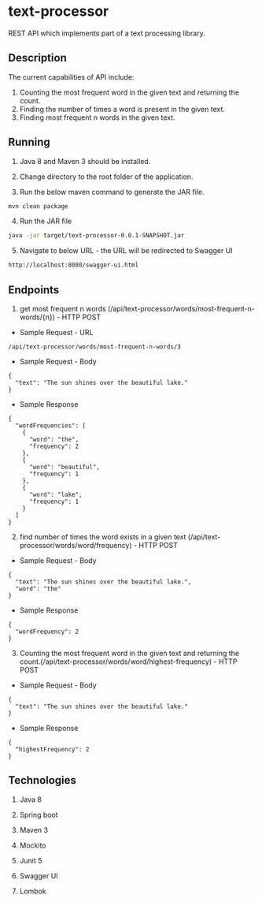 # text-processor

REST API which implements part of a text processing library.
## Description

The current capabilities of API include:

1. Counting the most frequent word in the given text and returning the count.
2. Finding the number of times a word is present in the given text.
3. Finding most frequent n words in the given text.

## Running

1. Java 8 and Maven 3 should be installed.

2. Change directory to the root folder of the application.

3. Run the below maven command to generate the JAR file.

```bash
mvn clean package
```

4. Run the JAR file

```bash
java -jar target/text-processor-0.0.1-SNAPSHOT.jar
```

5. Navigate to below URL - the URL will be redirected to Swagger UI

```bash
http://localhost:8080/swagger-ui.html
```

## Endpoints

1. get most frequent n words (/api/text-processor/words/most-frequent-n-words/{n}) - HTTP POST

- Sample Request - URL

```
/api/text-processor/words/most-frequent-n-words/3
```
- Sample Request - Body

```
{
  "text": "The sun shines over the beautiful lake."
}
```
- Sample Response

```
{
  "wordFrequencies": [
    {
      "word": "the",
      "frequency": 2
    },
    {
      "word": "beautiful",
      "frequency": 1
    },
    {
      "word": "lake",
      "frequency": 1
    }
  ]
}
```

2. find number of times the word exists in a given text (/api/text-processor/words/word/frequency) - HTTP POST

- Sample Request - Body

```
{
  "text": "The sun shines over the beautiful lake.",
  "word": "the"
}
```

- Sample Response

```
{
  "wordFrequency": 2
}
```

3. Counting the most frequent word in the given text and returning the count.(/api/text-processor/words/word/highest-frequency) - HTTP POST

- Sample Request - Body

```
{
  "text": "The sun shines over the beautiful lake."
}
```

- Sample Response

```
{
  "highestFrequency": 2
}
```

## Technologies

1. Java 8

2. Spring boot

3. Maven 3

6. Mockito

7. Junit 5

8. Swagger UI

9. Lombok


